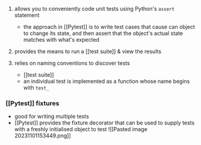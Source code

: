 1. allows you to conveniently code unit tests using Python's `assert` statement
	- the approach in [[Pytest]] is to write test cases that cause can object to change its state, and then assert that the object's actual state matches with what's expected

2. provides the means to run a [[test suite]] & view the results

3. relies on naming conventions to discover tests
	- [[test suite]]
	- an individual test is implemented as a function whose name begins with `test_`

### [[Pytest]] fixtures
- good for writing multiple tests
- [[Pytest]] provides the fixture decorator that can be used to supply tests with a freshly initialised object to test
![[Pasted image 20231101153449.png]]
